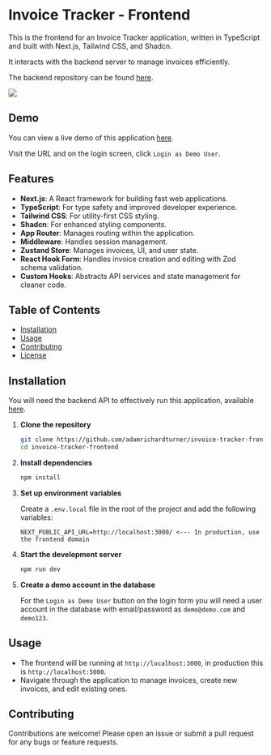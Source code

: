 # Invoice Tracker - Frontend

This is the frontend for an Invoice Tracker application, written in TypeScript and built with Next.js, Tailwind CSS, and Shadcn.

It interacts with the backend server to manage invoices efficiently.

The backend repository can be found [here](https://github.com/adamrichardturner/invoice-tracker-backend).

![](preview.gif)

## Demo

You can view a live demo of this application [here](https://invoice-tracker.adamrichardturner.dev/).

Visit the URL and on the login screen, click `Login as Demo User`.

## Features

- **Next.js**: A React framework for building fast web applications.
- **TypeScript**: For type safety and improved developer experience.
- **Tailwind CSS**: For utility-first CSS styling.
- **Shadcn**: For enhanced styling components.
- **App Router**: Manages routing within the application.
- **Middleware**: Handles session management.
- **Zustand Store**: Manages invoices, UI, and user state.
- **React Hook Form**: Handles invoice creation and editing with Zod schema validation.
- **Custom Hooks**: Abstracts API services and state management for cleaner code.

## Table of Contents

- [Installation](#installation)
- [Usage](#usage)
- [Contributing](#contributing)
- [License](#license)

## Installation

You will need the backend API to effectively run this application, available [here](https://github.com/adamrichardturner/invoice-tracker-backend).

1. **Clone the repository**

   ```bash
   git clone https://github.com/adamrichardturner/invoice-tracker-frontend.git
   cd invoice-tracker-frontend
   ```

2. **Install dependencies**

   ```bash
   npm install
   ```

3. **Set up environment variables**

   Create a `.env.local` file in the root of the project and add the following variables:

   ```env
   NEXT_PUBLIC_API_URL=http://localhost:3000/ <--- In production, use the frontend domain
   ```

4. **Start the development server**

   ```bash
   npm run dev
   ```

5. **Create a demo account in the database**

   For the `Login as Demo User` button on the login form you will need a user account in the database with email/password as `demo@demo.com` and `demo123`.

## Usage

- The frontend will be running at `http://localhost:3000`, in production this is `http://localhost:5000`.
- Navigate through the application to manage invoices, create new invoices, and edit existing ones.

## Contributing

Contributions are welcome! Please open an issue or submit a pull request for any bugs or feature requests.
